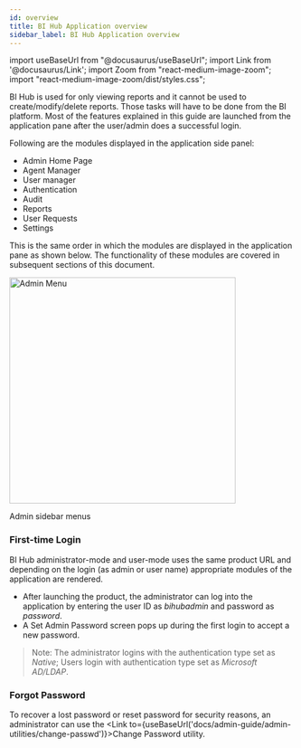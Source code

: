 ```yaml
---
id: overview
title: BI Hub Application overview
sidebar_label: BI Hub Application overview
---
```


import useBaseUrl from "@docusaurus/useBaseUrl";
import Link from '@docusaurus/Link';
import Zoom from "react-medium-image-zoom";
import "react-medium-image-zoom/dist/styles.css";

BI Hub is used for only viewing reports and it cannot be used to create/modify/delete reports. Those tasks will have to be done from the BI platform. Most of the features explained in this guide are launched from the application pane after the user/admin does a successful login.

Following are the modules displayed in the application side panel:

- <Link to={useBaseUrl('#admin-home-page')}>Admin Home Page</Link>
- <Link to={useBaseUrl('docs/admin-guide/admin-functions/integrate-bihub-platform-msad/edit-agent-instance')}>Agent Manager</Link>
- User manager
- Authentication
- Audit
- Reports
- User Requests
- Settings

This is the same order in which the modules are displayed in the application pane as shown below. The functionality of these modules are covered in subsequent sections of this document.

<div class="center">
  <Zoom>
<img alt="Admin Menu" height="400" src={useBaseUrl('/doc-images/admin-guide/overview/admin-menu.png')}/>
  </Zoom>
	<p>Admin sidebar menus</p>
</div>


### First-time Login

BI Hub administrator-mode and user-mode uses the same product URL and depending on the 
login (as admin or user name) appropriate modules of the application are rendered. 
* After launching the product, the administrator can log into the application by entering the user ID as *bihubadmin* and password as *password*.
* A Set Admin Password screen pops up during the first login to accept a new password.

> Note: The administrator logins with the authentication type set as *Native*; 
Users login with authentication type set as *Microsoft AD/LDAP*.

### Forgot Password

To recover a lost password or reset password for security reasons, an administrator can use the <Link to={useBaseUrl('docs/admin-guide/admin-utilities/change-passwd')}>Change Password</Link> utility.